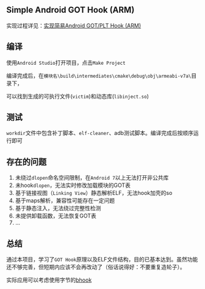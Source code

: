 ## Simple Android GOT Hook (ARM)
实现过程详见：[实现简易Android GOT/PLT Hook (ARM)](https://blog.xhyeax.com/2021/08/23/android-arm-got-hook/)

## 编译
使用`Android Studio`打开项目，点击`Make Project`

编译完成后，在`模块名\build\intermediates\cmake\debug\obj\armeabi-v7a\`目录下，

可以找到生成的可执行文件(`victim`)和动态库(`libinject.so`)

## 测试
`workdir`文件中包含补丁脚本、`elf-cleaner`、adb测试脚本。编译完成后按顺序运行即可

## 存在的问题
1. 未绕过`dlopen`命名空间限制，在`Android 7`以上无法打开非公共库
2. 未hook`dlopen`，无法实时修改加载模块的GOT表
3. 基于链接视图（`Linking View`）静态解析ELF，无法hook加壳的so
4. 基于maps解析，兼容性可能存在一定问题
5. 基于静态注入，无法绕过完整性检测
6. 未提供卸载函数，无法恢复GOT表
7. ...

## 总结
通过本项目，学习了`GOT Hook`原理以及ELF文件结构，目的已基本达到。虽然功能还不够完善，但短期内应该不会再改动了（俗话说得好：不要重复造轮子）。

实际应用可以考虑使用字节的[bhook](https://github.com/bytedance/bhook)